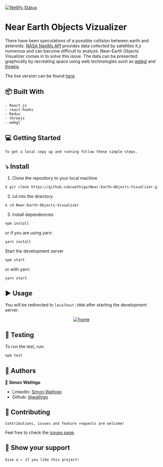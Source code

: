 [![Netlify Status](https://api.netlify.com/api/v1/badges/39b4f674-839f-452f-9622-e2ea18b1579c/deploy-status)](https://app.netlify.com/sites/neows-api-visualizer/deploys)

# Near Earth Objects Vizualizer
There have been speculations of a possible collision between earth and asteroids. [NASA NeoWs API](https://api.nasa.gov/neo/?api_key=DEMO_KEY) provides data collected by satellites it,s numerous and can become difficult to analyze. Near-Earth Objects Visualizer comes in to solve this issue. The data can be presented graphically by recreating space using web technologies such as [webgl](https://get.webgl.org/) and [threejs](https://threejs.org/).

The live version can be found [here](https://neows-api-visualizer.netlify.app/).

## :package: Built With

    - React.js
    - react-hooks
    - Redux
    - threejs
    - webgl

## :computer: Getting Started

    To get a local copy up and running follow these simple steps.

## :arrow_heading_down: Install

1) Clone the repository to your local machine
```sh
$ git clone https://github.com/wathigo/Near-Earth-Objects-Visualizer.git
```

2) cd into the directory
```sh
$ cd Near-Earth-Objects-Visualizer
```

3) install dependencies 
```sh
npm install
```
or if you are using yarn:
```sh
yarn install
```

Start the development server
```sh
npm start
```
or with yarn:
```sh
yarn start
```

## :arrow_forward: Usage

You will be redirected to `localhost:3000` after starting the development server.
<p align="center">
<a href="#">
    <img src="./public/assets/neos.gif" alt="home">
  </a>
</p>

## :vertical_traffic_light: Testing
To run the test, run:
```sh
npm test
```


## :busts_in_silhouette: Authors

👤 **Simon Wathigo**

- Linkedin: [Simon Wathigo](https://www.linkedin.com/in/simon-wathigo/)
- Github: [@wathigo](https://github.com/wathigo)

## 🤝 Contributing

    Contributions, issues and feature requests are welcome!

Feel free to check the [issues page](../../issues).

## :star2: Show your support

    Give a ⭐️ if you like this project!

